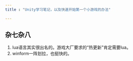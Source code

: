 ```yaml
---
title : "Unity学习笔记，以及快速开始第一个小游戏的办法"

---
```





##








## 杂七杂八

1. lua语言其实很出名的。游戏大厂要求的“热更新”肯定需要lua。
2. winform一阵划拉，也挺快的。

